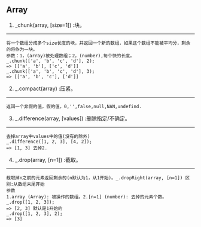 ## Array
1. _chunk(array, [size=1]) :块。
- - - - 
    将一个数组分成多个size长度的块，并返回一个新的数组，如果这个数组不能被平均分，剩余的将作为一块。
    参数：1，(array)被处理数组；2，(number),每个快的长度。
    _.chunk(['a', 'b', 'c', 'd'], 2);
    => [['a', 'b'], ['c', 'd']]
    _.chunk(['a', 'b', 'c', 'd'], 3);
    => [['a', 'b', 'c'], ['d']]
2. _.compact(array) :压紧。
- - - -
    返回一个非假的值，假的值，0,'',false,null,NAN,undefind.
3. _.difference(array, [values]) :删除指定/不确定。
* * *
    去掉array中values中的值(没有的除外)
    _.difference([1, 2, 3], [4, 2]);
    => [1, 3] 去掉2.
4. _.drop(array, [n=1]) :截取。
*** 
    截取掉n之前的元素返回剩余的(n默认为1，从1开始)。_.dropRight(array, [n=1]) 区别:从数组末尾开始
    参数
    1.array (Array): 被操作的数组。2.[n=1] (number): 去掉的元素个数。
    _.drop([1, 2, 3]);
    => [2, 3] 默认是1开始的
    _.drop([1, 2, 3], 2);
    => [3]
  